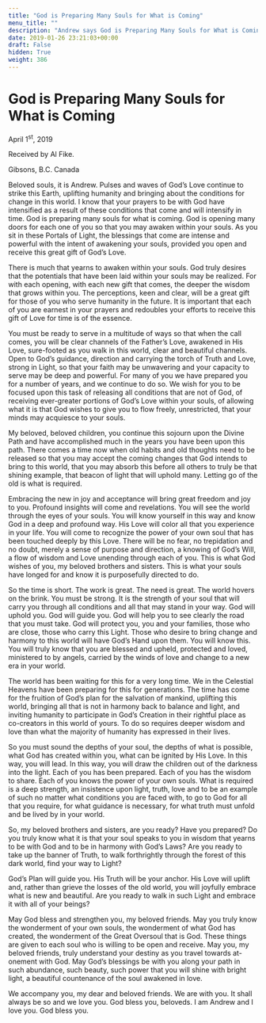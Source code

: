 ```yaml
---
title: "God is Preparing Many Souls for What is Coming"
menu_title: ""
description: "Andrew says God is Preparing Many Souls for What is Coming"
date: 2019-01-26 23:21:03+00:00
draft: False
hidden: True
weight: 386
---
```

# God is Preparing Many Souls for What is Coming

April 1<sup>st</sup>, 2019

Received by Al Fike.

Gibsons, B.C. Canada 



Beloved souls, it is Andrew. Pulses and waves of God’s Love continue to strike this Earth, uplifting humanity and bringing about the conditions for change in this world. I know that your prayers to be with God have intensified as a result of these conditions that come and will intensify in time. God is preparing many souls for what is coming. God is opening many doors for each one of you so that you may awaken within your souls. As you sit in these Portals of Light, the blessings that come are intense and powerful with the intent of awakening your souls, provided you open and receive this great gift of God’s Love.

There is much that yearns to awaken within your souls. God truly desires that the potentials that have been laid within your souls may be realized. For with each opening, with each new gift that comes, the deeper the wisdom that grows within you. The perceptions, keen and clear, will be a great gift for those of you who serve humanity in the future. It is important that each of you are earnest in your prayers and redoubles your efforts to receive this gift of Love for time is of the essence.

You must be ready to serve in a multitude of ways so that when the call comes, you will be clear channels of the Father’s Love, awakened in His Love, sure-footed as you walk in this world, clear and beautiful channels. Open to God’s guidance, direction and carrying the torch of Truth and Love, strong in Light, so that your faith may be unwavering and your capacity to serve may be deep and powerful. For many of you we have prepared you for a number of years, and we continue to do so. We wish for you to be focused upon this task of releasing all conditions that are not of God, of receiving ever-greater portions of God’s Love within your souls, of allowing what it is that God wishes to give you to flow freely, unrestricted, that your minds may acquiesce to your souls.

My beloved, beloved children, you continue this sojourn upon the Divine Path and have accomplished much in the years you have been upon this path. There comes a time now when old habits and old thoughts need to be released so that you may accept the coming changes that God intends to bring to this world, that you may absorb this before all others to truly be that shining example, that beacon of light that will uphold many. Letting go of the old is what is required.

Embracing the new in joy and acceptance will bring great freedom and joy to you. Profound insights will come and revelations. You will see the world through the eyes of your souls. You will know yourself in this way and know God in a deep and profound way. His Love will color all that you experience in your life. You will come to recognize the power of your own soul that has been touched deeply by this Love. There will be no fear, no trepidation and no doubt, merely a sense of purpose and direction, a knowing of God’s Will, a flow of wisdom and Love unending through each of you. This is what God wishes of you, my beloved brothers and sisters. This is what your souls have longed for and know it is purposefully directed to do.

So the time is short. The work is great. The need is great. The world hovers on the brink. You must be strong. It is the strength of your soul that will carry you through all conditions and all that may stand in your way. God will uphold you. God will guide you. God will help you to see clearly the road that you must take. God will protect you, you and your families, those who are close, those who carry this Light. Those who desire to bring change and harmony to this world will have God’s Hand upon them. You will know this. You will truly know that you are blessed and upheld, protected and loved, ministered to by angels, carried by the winds of love and change to a new era in your world.

The world has been waiting for this for a very long time. We in the Celestial Heavens have been preparing for this for generations. The time has come for the fruition of God’s plan for the salvation of mankind, uplifting this world, bringing all that is not in harmony back to balance and light, and inviting humanity to participate in God’s Creation in their rightful place as co-creators in this world of yours. To do so requires deeper wisdom and love than what the majority of humanity has expressed in their lives.

So you must sound the depths of your soul, the depths of what is possible, what God has created within you, what can be ignited by His Love. In this way, you will lead. In this way, you will draw the children out of the darkness into the light. Each of you has been prepared. Each of you has the wisdom to share. Each of you knows the power of your own souls. What is required is a deep strength, an insistence upon light, truth, love and to be an example of such no matter what conditions you are faced with, to go to God for all that you require, for what guidance is necessary, for what truth must unfold and be lived by in your world.

So, my beloved brothers and sisters, are you ready? Have you prepared? Do you truly know what it is that your soul speaks to you in wisdom that yearns to be with God and to be in harmony with God’s Laws? Are you ready to take up the banner of Truth, to walk forthrightly through the forest of this dark world, find your way to Light?

God’s Plan will guide you. His Truth will be your anchor. His Love will uplift and, rather than grieve the losses of the old world, you will joyfully embrace what is new and beautiful. Are you ready to walk in such Light and embrace it with all of your beings?

May God bless and strengthen you, my beloved friends. May you truly know the wonderment of your own souls, the wonderment of what God has created, the wonderment of the Great Oversoul that is God. These things are given to each soul who is willing to be open and receive. May you, my beloved friends, truly understand your destiny as you travel towards at-onement with God. May God’s blessings be with you along your path in such abundance, such beauty, such power that you will shine with bright light, a beautiful countenance of the soul awakened in love. 

We accompany you, my dear and beloved friends. We are with you. It shall always be so and we love you. God bless you, beloveds. I am Andrew and I love you. God bless you.

